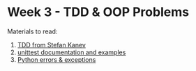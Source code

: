 # Week 3 - TDD & OOP Problems

Materials to read:

1. [TDD from Stefan Kanev](https://www.youtube.com/watch?v=ToyPKRiQCQk)
2. [unittest documentation and examples](https://docs.python.org/3/library/unittest.html)
3. [Python errors & exceptions](https://docs.python.org/3.4/tutorial/errors.html)

